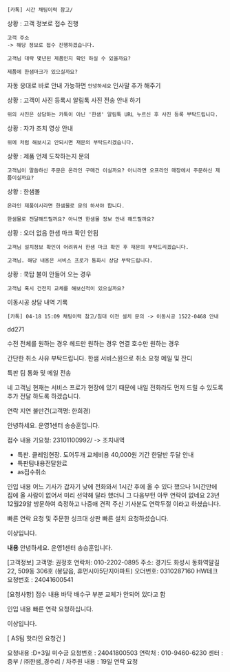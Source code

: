 ```
[카톡] 시간 채팅이력 참고/
```

상황 : 고객 정보로 접수 진행
```
고객 주소 
-> 해당 정보로 접수 진행하겠습니다.
```


```
고객님 대략 몇년된 제품인지 확인 하실 수 있을까요?
```

```
제품에 한샘마크가 있으실까요?
```

자동 응대로 바로 안내 가능하면 `안녕하세요` 인사말 추가 해주기

상황 : 고객이 사진 등록시 알림톡 사진 전송 안내 하기
```
위의 사진은 상담하는 카톡이 아닌 '한샘' 알림톡 URL 누르신 후 사진 등록 부탁드립니다.
```

상황 : 자가 조치 영상 안내
```
위에 처럼 해보시고 안되시면 재문의 부탁드리겠습니다.
```

상황 : 제품 언제 도착하는지 문의
```
고객님이 말씀하신 주문은 온라인 구매건 이실까요? 아니라면 오프라인 매장에서 주문하신 제품이실까요?
```

상황 : 한샘몰
```
온라인 제품이시라면 한샘몰로 문의 하셔야 합니다.
```
```
한샘몰로 전달해드릴까요? 아니면 한샘몰 정보 안내 해드릴까요?
```

상황 : 오더 없음 한샘 마크 확인 안됨
```
고객님 설치정보 확인이 어려워서 한샘 마크 확인 후 재문의 부탁드리겠습니다.
```

```
고객님. 해당 내용은 서비스 프로가 통화시 상담 부탁드립니다.
```

상황 : 쿡탑 불이 안들어 오는 경우
```
고객님 혹시 건전지 교체를 해보신적이 있으실까요?
```

이동시공 상담 내역 기록
```
[카톡] 04-18 15:09 채팅이력 참고/침대 이전 설치 문의 -> 이동시공 1522-0468 안내
```



dd271

수전 전체를 원하는 경우
헤드만 원하는 경우
연결 호수만 원하는 경우



간단한 취소 사유 부탁드립니다.
한샘 서비스원으로 취소 요청 메일 및 잔디

특판 팀
통화 및 메일 전송

네 고객님 현재는 서비스 프로가 현장에 있기 때문에 내일 전화라도 먼저 드릴 수 있도록 추가 전달 하도록 하겠습니다.

연락 지연 불만건(고객명: 한희경)

안녕하세요. 운영1센터 송승훈입니다.

접수 내용
기요청: 23101100992/
-> 조치내역
- 특판. 클레임현장. 도어두개 교체비용 40,000원 기간 한달반 두달 안내
- 특판팀내용전달완료
- as접수취소

인입 내용
어느 기사가 갑자기 낮에 전화와서 1시간 후에 올 수 있다 했으나 1시간만에 집에 올 사람이 없어서 미리 선약해 달라 했더니 그 다음부턴 아무 연락이 없네요 23년 12월29알 방문하여 측정하고 나중애 견적 주신 기사분도 연락두절 이라고 하셨습니다.

빠른 연락 요청 및 주문한 싱크대 상판 빠른 설치 요청하셨습니다.

이상입니다.


**내용**
안녕하세요. 운영1센터 송승훈입니다. 

[고객정보] 
고객명: 권정호
연락처: 010-2202-0895
주소: 경기도 화성시 동화역말길 22, 509동 306호 (봉담읍, 휴먼시아5단지아파트)
오더번호: 0310287160 HW테크
요청번호 : 24041600541

[요청사항]
접수 내용
바닥 배수구 부분 교체가 안되어 있다고 함

인입 내용
빠른 연락 요청하십니다.

이상입니다.





[ AS팀 핫라인 요청건 ]

요청내용 :D+3일 미수긍
요청번호 : 24041800503
연락처 : 010-9460-6230
센터 : 중부 / ㈜한샘_경수리 / 차주원
내용 : 19일 연락 요청